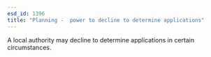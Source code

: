```yaml
---
esd_id: 1396
title: "Planning -  power to decline to determine applications"
---
```


A local authority may decline to determine applications in certain circumstances.

